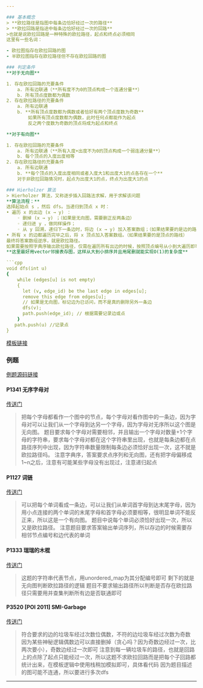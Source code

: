 ```yaml
---

### 基本概念
> **欧拉路径是指图中每条边恰好经过一次的路径**
> **欧拉回路是指途中每条边恰好经过一次的回路**
>也就是说欧拉回路是一种特殊的欧拉路径，起点和终点必须相同
这里有一些名词：

- 欧拉图指存在欧拉回路的图
- 半欧拉图指存在欧拉路径但不存在欧拉回路的图

### 判定条件
**对于无向图**

1. 存在欧拉回路的充要条件
    a. 所有边联通（**所有度不为0的顶点构成一个连通分量**）
    b. 所有顶点度数都为偶数
2. 存在欧拉路径的充要条件
    a. 所有边联通
    b. **所有顶点度数都为偶数或者恰好有两个顶点度数为奇数**
        如果所有顶点度数都为偶数，此时任何点都能作为起点
        反之两个度数为奇数的顶点将成为起点和终点

**对于有向图**

1. 存在欧拉回路的充要条件
    a. 所有边联通（**所有入度+出度不为0的顶点构成一个弱连通分量**）
    b. 每个顶点的入度出度相等
2. 存在欧拉路径的充要条件
    a. 所有边联通
    b. **每个顶点的入度出度相同或者入度大1和出度大1的点各存在一个**
    对于非欧拉回路情况时，起点为出度大1的点，终点为出度大1的点

### Hierholzer 算法
> Hierholzer 算法，⼜称逐步插⼊回路法求解，用于求解该问题
**算法流程：**
选择起始点 s ，然后 dfs。当递归到顶点 x 时：
• 遍历 x 的出边 (x → y) ：
    ◦ 删掉 (x → y) ；（如果是⽆向图，需要删正反两条边）
    ◦ 递归进 y ，做同样操作；
    ◦ 从 y 回溯，递归下⼀条边时，将边 (x → y) 加⼊答案数组；（如果结果要的是边的路线）
• 所有 x 的边都遍历完毕之后，将 x 顶点加⼊答案数组。（如果结果要的是顶点的路线）
最终将答案数组逆序，就是欧拉路径。
如果需要按照字典序输出欧拉路径，仅需在遍历所有出边的时候，按照顶点编号从⼩到⼤遍历即可
**这里最好用vector邻接表存图，这样从大到小排序并且用尾删就能实现O(1)的复杂度**

```cpp
void dfs(int u) 
{
    while (edges[u] is not empty) 
    {
      let (v, edge_id) be the last edge in edges[u];
      remove this edge from edges[u]; 
      // 如果是无向图，标记边为已访问，而不是真的删除另外一条边
      dfs(v);
      path.push(edge_id); // 根据需要记录边或点
    }
   path.push(u) //记录点
}
```

[模板链接](https://github.com/mikuchan39399/HNIST-ACM-2024/tree/main/algorithms/%E5%9B%BE%E8%AE%BA/%E6%AC%A7%E6%8B%89%E8%B7%AF%E5%BE%84%E4%B8%8E%E6%AC%A7%E6%8B%89%E5%9B%9E%E8%B7%AF)

### 例题
[例题源码链接](https://github.com/mikuchan39399/HNIST-ACM-2024/tree/main/algorithms/%E5%9B%BE%E8%AE%BA/%E6%AC%A7%E6%8B%89%E8%B7%AF%E5%BE%84%E4%B8%8E%E6%AC%A7%E6%8B%89%E5%9B%9E%E8%B7%AF/%E4%BE%8B%E9%A2%98)

#### P1341 无序字母对
[传送门](https://www.luogu.com.cn/problem/P1341)

> 把每个字母都看作一个图中的节点，每个字母对看作图中的一条边，因为字母对可以让我们从一个字母到达另一个字母，因为字母对无序所以这个图是无向图。
> 题目要求每个字母对需要相邻，并且输出一个字母对数量+1个字母的字符串，要求每个字母对都在这个字符串里出现，也就是每条边都在点路径序列中出现，因为字符串数量限制每条边必须恰好出现一次，这不就是欧拉路径吗。
> 注意字典序，答案要求点序列和无向图，还有把字母偏移成1~n之后，注意有可能某些字母没有出现过，注意递归起点


#### P1127 词链
[传送门](https://www.luogu.com.cn/problem/P1127)

> 可以把每个单词看成一条边，可以让我们从单词首字母到达末尾字母，因为用小点连接的两个单词的末尾字母和首字母必须要相等，很明显单词不能反正来，所以这是一个有向图。
> 题目中说每个单词必须恰好出现一次，所以又是欧拉路径。
> 注意题目要求答案输出单词序列，所以存边的时候需要存相邻节点编号和边代表的单词


#### P1333 瑞瑞的木棍
[传送门](https://www.luogu.com.cn/problem/P1333)

> 这题的字符串代表节点，用unordered_map为其分配编号即可
> 剩下的就是无向图判断欧拉路径的逻辑
> 题目不要求输出路径所以判断是否存在欧拉路径只需要用并查集判断所有边是否联通即可


#### P3520 [POI 2011] SMI-Garbage
[传送门](https://www.luogu.com.cn/problem/P3520)

> 符合要求的边的垃圾车经过次数位偶数，不符的边垃圾车经过次数为奇数
> 因为某些神秘逻辑偶数边可以直接删掉（贪心吗？因为奇数边经过一次，比两次要小），奇数边经过一次即可
> 注意到每一辆垃圾车的路径，也就是回路上的点除了起点只能经过一次，所以这题不求欧拉回路而是把每个子回路都统计出来，在模板逻辑中使用栈稍加模拟即可，具体看代码
> 因为题目描述的图可能不连通，所以要进行多次dfs
---
```

